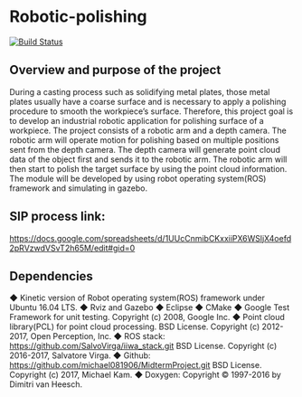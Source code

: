 # Robotic-polishing
[![Build Status](https://travis-ci.org/michael081906/Robotic-polishing.svg?branch=master)](https://travis-ci.org/michael081906/Robotic-polishing)

## Overview and purpose of the project 

During a casting process such as solidifying metal plates, those metal plates usually have a coarse surface and is necessary to apply a polishing procedure to smooth the workpiece’s surface. Therefore, this project goal is to develop an industrial robotic application for polishing surface of a workpiece. The project consists of a robotic arm and a depth camera. The robotic arm will operate motion for polishing based on multiple positions sent from the depth camera. The depth camera will generate point cloud data of the object first and sends it to the robotic arm. The robotic arm will then start to polish the target surface by using the point cloud information. The module will be developed by using robot operating system(ROS) framework and simulating in gazebo.


## SIP process link:

https://docs.google.com/spreadsheets/d/1UUcCnmibCKxxiiPX6WSljX4oefd2pRVzwdVSvT2h65M/edit#gid=0

## Dependencies

◆ Kinetic version of Robot operating system(ROS) framework under Ubuntu 16.04 LTS.
◆ Rviz and Gazebo
◆ Eclipse
◆ CMake
◆ Google Test Framework for unit testing. Copyright (c) 2008, Google Inc.
◆ Point cloud library(PCL) for point cloud processing. BSD License. Copyright (c) 2012-2017, Open Perception, Inc.
◆ ROS stack: https://github.com/SalvoVirga/iiwa_stack.git BSD License. Copyright (c) 2016-2017, Salvatore Virga.
◆ Github: https://github.com/michael081906/MidtermProject.git BSD License. Copyright (c) 2017, Michael Kam.
◆ Doxygen: Copyright © 1997-2016 by Dimitri van Heesch.


